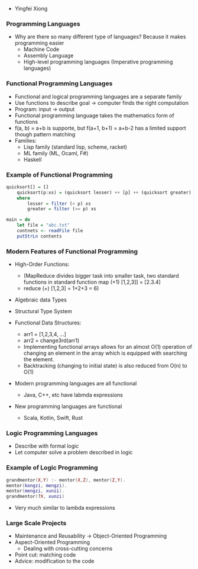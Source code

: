- Yingfei Xiong


### Programming Languages
- Why are there so many different type of languages? 
	Because it makes programming easier
	- Machine Code
	- Assembly Language
	- High-level programming languages (Imperative programming languages)

### Functional Programming Languages
- Functional and logical programming languages are a separate family
- Use functions to describe goal $\to$ computer finds the right computation
- Program: input $\to$ output
- Functional programming language takes the mathematics form of functions
- f(a, b) = a+b is supporte, but f(a+1, b+1) = a+b-2 has a limited support though pattern matching
- Families:
  - Lisp family (standard lisp, scheme, racket)
  - ML family (ML, Ocaml, F#)
  - Haskell

### Example of Functional Programming
```Haskell
quicksort[] = []
	quicksort(p:xs) = (quicksort lesser) ++ [p] ++ (quicksort greater)
	where
		lesser = filter (< p) xs
		greater = filter (>= p) xs

``` 

```Haskell
main = do
	let file = "abc.txt"
	contnets <- readFile file
	putStrLn contents
```


### Modern Features of Functional Programming
- High-Order Functions:
	- (MapReduce divides bigger task into smaller task, two standard functions in standard function map (+1) [1,2,3]] = [2.3.4]
	- reduce (+) [1,2,3] = 1+2+3 = 6)
- Algebraic data Types
- Structural Type System
- Functional Data Structures:
	- arr1 = [1,2,3,4, ...]
	- arr2 = change3rd(arr1)
	- Implementing functional arrays allows for an almost O(1) operation of changing an element in the array which is equipped with searching the element.
	- Backtracking (changing to initial state) is also reduced from O(n) to O(1)

- Modern programming languages are all functional
	- Java, C++, etc have labmda expressions
- New programming languages are functional
	- Scala, Kotlin, Swift, Rust

### Logic Programming Languages
- Describe with formal logic
- Let computer solve a problem described in logic 


### Example of Logic Programming

```Lua
grandmentor(X,Y) :- mentor(X,Z), mentor(Z,Y).
mentor(kongzi, mengzi).
mentor(mengzi, xunzi).
grandmentor(?X, xunzi)
```

- Very much similar to lambda expressions

### Large Scale Projects
- Maintenance and Reusability $\to$ Object-Oriented Programming
- Aspect-Oriented Programming
	- Dealing with cross-cutting concerns
- Point cut: matching code
- Advice: modification to the code